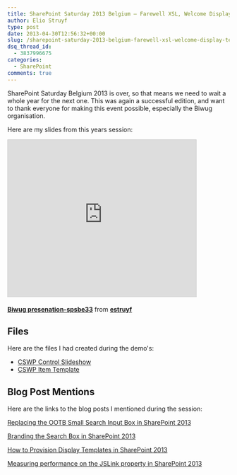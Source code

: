```yaml
---
title: SharePoint Saturday 2013 Belgium – Farewell XSL, Welcome Display Templates
author: Elio Struyf
type: post
date: 2013-04-30T12:56:32+00:00
slug: /sharepoint-saturday-2013-belgium-farewell-xsl-welcome-display-templates/
dsq_thread_id:
  - 3837996675
categories:
  - SharePoint
comments: true
---
```


SharePoint Saturday Belgium 2013 is over, so that means we need to wait a whole year for the next one. This was again a successful edition, and want to thank everyone for making this event possible, especially the Biwug organisation.

Here are my slides from this years session:

<iframe width="427" height="356" style="border: 1px solid #CCC; border-width: 1px 1px 0; margin-bottom: 5px;" src="http://www.slideshare.net/slideshow/embed_code/20175335" marginwidth="0" marginheight="0" allowfullscreen="" webkitallowfullscreen="" mozallowfullscreen="" frameborder="0" scrolling="no"></iframe>

**[Biwug presenation-spsbe33](http://www.slideshare.net/estruyf/biwug-presenationspsbe33 "Biwug presenation-spsbe33")** from **[estruyf](http://www.slideshare.net/estruyf)**

## Files

Here are the files I had created during the demo's:

- [CSWP Control Slideshow](/uploads/2013/04/Control_SPSBE.html)
- [CSWP Item Template](/uploads/2013/04/Item_SPSBE.html "CSWP Item Template")

## Blog Post Mentions

Here are the links to the blog posts I mentioned during the session:

[Replacing the OOTB Small Search Input Box in SharePoint 2013](https://www.eliostruyf.com/replacing-the-ootb-small-search-input-box-for-sharepoint-2013/ "Replacing the OOTB Small Search Input Box in SharePoint 2013")

[Branding the Search Box in SharePoint 2013](https://www.eliostruyf.com/branding-the-search-box-in-sharepoint-2013/ "Branding the Search Box in SharePoint 2013")

[How to Provision Display Templates in SharePoint 2013](https://www.eliostruyf.com/how-to-provision-display-templates-in-sharepoint-2013/ "How to Provision Display Templates in SharePoint 2013")

[Measuring performance on the JSLink property in SharePoint 2013](http://zimmergren.net/technical/sp-2013-measuring-performance-on-the-jslink-property-in-sharepoint-2013 "Measuring performance on the JSLink property in SharePoint 2013")